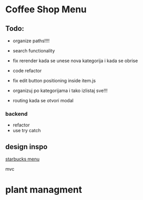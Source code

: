 # Coffee Shop Menu

## Todo:

- organize paths!!!!
- search functionality
- fix rerender kada se unese nova kategorija i kada se obrise
- code refactor
- fix edit button positioning inside item.js
- organizuj po kategorijama i tako izlistaj sve!!!

- routing kada se otvori modal

### backend

- refactor
- use try catch

## design inspo

[starbucks menu](https://www.starbucks.com/menu)

mvc

# plant managment

